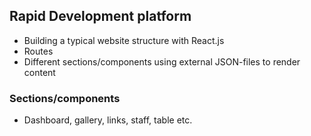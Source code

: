 ## Rapid Development platform

- Building a typical website structure with React.js
- Routes
- Different sections/components using external JSON-files to render content


### Sections/components

- Dashboard, gallery, links, staff, table etc.

